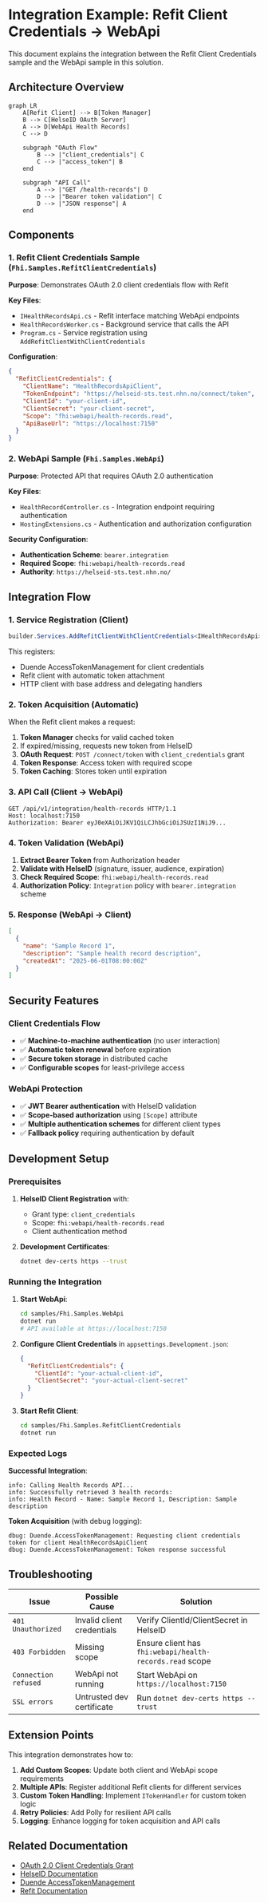 # Integration Example: Refit Client Credentials → WebApi

This document explains the integration between the Refit Client Credentials sample and the WebApi sample in this solution.

## Architecture Overview

```mermaid
graph LR
    A[Refit Client] --> B[Token Manager]
    B --> C[HelseID OAuth Server]
    A --> D[WebApi Health Records]
    C --> D
    
    subgraph "OAuth Flow"
        B --> |"client_credentials"| C
        C --> |"access_token"| B
    end
    
    subgraph "API Call"
        A --> |"GET /health-records"| D
        D --> |"Bearer token validation"| C
        D --> |"JSON response"| A
    end
```

## Components

### 1. **Refit Client Credentials Sample** (`Fhi.Samples.RefitClientCredentials`)

**Purpose**: Demonstrates OAuth 2.0 client credentials flow with Refit

**Key Files**:
- `IHealthRecordsApi.cs` - Refit interface matching WebApi endpoints
- `HealthRecordsWorker.cs` - Background service that calls the API
- `Program.cs` - Service registration using `AddRefitClientWithClientCredentials`

**Configuration**:
```json
{
  "RefitClientCredentials": {
    "ClientName": "HealthRecordsApiClient",
    "TokenEndpoint": "https://helseid-sts.test.nhn.no/connect/token",
    "ClientId": "your-client-id",
    "ClientSecret": "your-client-secret",
    "Scope": "fhi:webapi/health-records.read",
    "ApiBaseUrl": "https://localhost:7150"
  }
}
```

### 2. **WebApi Sample** (`Fhi.Samples.WebApi`)

**Purpose**: Protected API that requires OAuth 2.0 authentication

**Key Files**:
- `HealthRecordController.cs` - Integration endpoint requiring authentication
- `HostingExtensions.cs` - Authentication and authorization configuration

**Security Configuration**:
- **Authentication Scheme**: `bearer.integration`
- **Required Scope**: `fhi:webapi/health-records.read`
- **Authority**: `https://helseid-sts.test.nhn.no/`

## Integration Flow

### 1. **Service Registration** (Client)
```csharp
builder.Services.AddRefitClientWithClientCredentials<IHealthRecordsApi>(builder.Configuration);
```

This registers:
- Duende AccessTokenManagement for client credentials
- Refit client with automatic token attachment
- HTTP client with base address and delegating handlers

### 2. **Token Acquisition** (Automatic)
When the Refit client makes a request:
1. **Token Manager** checks for valid cached token
2. If expired/missing, requests new token from HelseID
3. **OAuth Request**: `POST /connect/token` with `client_credentials` grant
4. **Token Response**: Access token with required scope
5. **Token Caching**: Stores token until expiration

### 3. **API Call** (Client → WebApi)
```http
GET /api/v1/integration/health-records HTTP/1.1
Host: localhost:7150
Authorization: Bearer eyJ0eXAiOiJKV1QiLCJhbGciOiJSUzI1NiJ9...
```

### 4. **Token Validation** (WebApi)
1. **Extract Bearer Token** from Authorization header
2. **Validate with HelseID** (signature, issuer, audience, expiration)
3. **Check Required Scope**: `fhi:webapi/health-records.read`
4. **Authorization Policy**: `Integration` policy with `bearer.integration` scheme

### 5. **Response** (WebApi → Client)
```json
[
  {
    "name": "Sample Record 1",
    "description": "Sample health record description",
    "createdAt": "2025-06-01T08:00:00Z"
  }
]
```

## Security Features

### Client Credentials Flow
- ✅ **Machine-to-machine authentication** (no user interaction)
- ✅ **Automatic token renewal** before expiration
- ✅ **Secure token storage** in distributed cache
- ✅ **Configurable scopes** for least-privilege access

### WebApi Protection
- ✅ **JWT Bearer authentication** with HelseID validation
- ✅ **Scope-based authorization** using `[Scope]` attribute
- ✅ **Multiple authentication schemes** for different client types
- ✅ **Fallback policy** requiring authentication by default

## Development Setup

### Prerequisites
1. **HelseID Client Registration** with:
   - Grant type: `client_credentials`
   - Scope: `fhi:webapi/health-records.read`
   - Client authentication method

2. **Development Certificates**:
   ```bash
   dotnet dev-certs https --trust
   ```

### Running the Integration

1. **Start WebApi**:
   ```bash
   cd samples/Fhi.Samples.WebApi
   dotnet run
   # API available at https://localhost:7150
   ```

2. **Configure Client Credentials** in `appsettings.Development.json`:
   ```json
   {
     "RefitClientCredentials": {
       "ClientId": "your-actual-client-id",
       "ClientSecret": "your-actual-client-secret"
     }
   }
   ```

3. **Start Refit Client**:
   ```bash
   cd samples/Fhi.Samples.RefitClientCredentials
   dotnet run
   ```

### Expected Logs

**Successful Integration**:
```
info: Calling Health Records API...
info: Successfully retrieved 3 health records:
info: Health Record - Name: Sample Record 1, Description: Sample description
```

**Token Acquisition** (with debug logging):
```
dbug: Duende.AccessTokenManagement: Requesting client credentials token for client HealthRecordsApiClient
dbug: Duende.AccessTokenManagement: Token response successful
```

## Troubleshooting

| Issue | Possible Cause | Solution |
|-------|---------------|----------|
| `401 Unauthorized` | Invalid client credentials | Verify ClientId/ClientSecret in HelseID |
| `403 Forbidden` | Missing scope | Ensure client has `fhi:webapi/health-records.read` scope |
| `Connection refused` | WebApi not running | Start WebApi on `https://localhost:7150` |
| `SSL errors` | Untrusted dev certificate | Run `dotnet dev-certs https --trust` |

## Extension Points

This integration demonstrates how to:

1. **Add Custom Scopes**: Update both client and WebApi scope requirements
2. **Multiple APIs**: Register additional Refit clients for different services
3. **Custom Token Handling**: Implement `ITokenHandler` for custom token logic
4. **Retry Policies**: Add Polly for resilient API calls
5. **Logging**: Enhance logging for token acquisition and API calls

## Related Documentation

- [OAuth 2.0 Client Credentials Grant](https://tools.ietf.org/html/rfc6749#section-4.4)
- [HelseID Documentation](https://docs.helseid.no/)
- [Duende AccessTokenManagement](https://docs.duendesoftware.com/identityserver/v6/tokens/extension_grants/token_exchange/)
- [Refit Documentation](https://github.com/reactiveui/refit)
